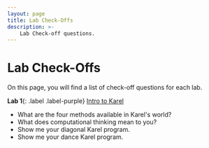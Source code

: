 ```yaml
---
layout: page
title: Lab Check-Offs
description: >-
    Lab Check-off questions.
---
```


# Lab Check-Offs

On this page, you will find a list of check-off questions for each lab.

**Lab 1**{: .label .label-purple} [Intro to Karel](https://edstem.org/us/courses/24341/lessons/42800)
* What are the four methods available in Karel's world?
* What does computational thinking mean to you?
* Show me your diagonal Karel program.
* Show me your dance Karel program.